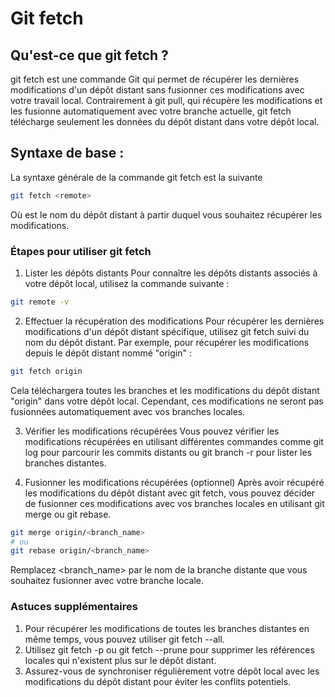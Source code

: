 # Git fetch

## Qu'est-ce que git fetch ?
git fetch est une commande Git qui permet de récupérer les dernières modifications d'un dépôt distant sans fusionner ces modifications avec votre travail local. Contrairement à git pull, qui récupère les modifications et les fusionne automatiquement avec votre branche actuelle, git fetch télécharge seulement les données du dépôt distant dans votre dépôt local.

## Syntaxe de base :
La syntaxe générale de la commande git fetch est la suivante
```bash
git fetch <remote>
```
Où <remote> est le nom du dépôt distant à partir duquel vous souhaitez récupérer les modifications.

### Étapes pour utiliser git fetch
1. Lister les dépôts distants 
Pour connaître les dépôts distants associés à votre dépôt local, utilisez la commande suivante :

```bash
git remote -v
```

2. Effectuer la récupération des modifications
Pour récupérer les dernières modifications d'un dépôt distant spécifique, utilisez git fetch suivi du nom du dépôt distant. 
Par exemple, pour récupérer les modifications depuis le dépôt distant nommé "origin" :

```bash
git fetch origin
```
Cela téléchargera toutes les branches et les modifications du dépôt distant "origin" dans votre dépôt local. Cependant, ces modifications ne seront pas fusionnées automatiquement avec vos branches locales.

3. Vérifier les modifications récupérées
Vous pouvez vérifier les modifications récupérées en utilisant différentes commandes comme git log pour parcourir les commits distants ou git branch -r pour lister les branches distantes.


4. Fusionner les modifications récupérées (optionnel)
Après avoir récupéré les modifications du dépôt distant avec git fetch, vous pouvez décider de fusionner ces modifications avec vos branches locales en utilisant git merge ou git rebase.

```bash
git merge origin/<branch_name>
# ou
git rebase origin/<branch_name>
```
Remplacez <branch_name> par le nom de la branche distante que vous souhaitez fusionner avec votre branche locale.


### Astuces supplémentaires
1. Pour récupérer les modifications de toutes les branches distantes en même temps, vous pouvez utiliser git fetch --all.
1. Utilisez git fetch -p ou git fetch --prune pour supprimer les références locales qui n'existent plus sur le dépôt distant.
1. Assurez-vous de synchroniser régulièrement votre dépôt local avec les modifications du dépôt distant pour éviter les conflits potentiels.